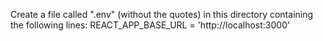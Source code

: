 Create a file called ".env" (without the quotes) in this directory containing the following lines:
REACT_APP_BASE_URL = 'http://localhost:3000'